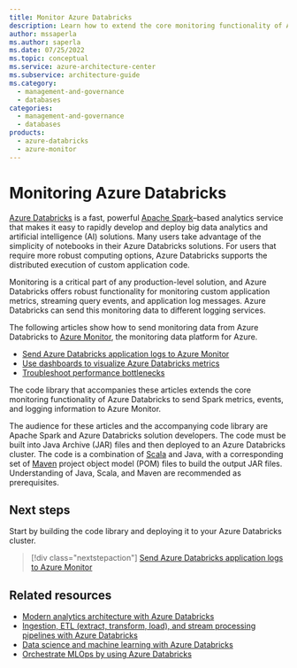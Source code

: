 ```yaml
---
title: Monitor Azure Databricks
description: Learn how to extend the core monitoring functionality of Azure Databricks to send Apache Spark metrics, events, and logging information to Azure Monitor.
author: mssaperla
ms.author: saperla
ms.date: 07/25/2022
ms.topic: conceptual
ms.service: azure-architecture-center
ms.subservice: architecture-guide
ms.category:
  - management-and-governance
  - databases
categories:
  - management-and-governance
  - databases
products:
  - azure-databricks
  - azure-monitor
---
```


# Monitoring Azure Databricks

[Azure Databricks](/azure/azure-databricks) is a fast, powerful [Apache Spark](https://spark.apache.org)–based analytics service that makes it easy to rapidly develop and deploy big data analytics and artificial intelligence (AI) solutions. Many users take advantage of the simplicity of notebooks in their Azure Databricks solutions. For users that require more robust computing options, Azure Databricks supports the distributed execution of custom application code.

Monitoring is a critical part of any production-level solution, and Azure Databricks offers robust functionality for monitoring custom application metrics, streaming query events, and application log messages. Azure Databricks can send this monitoring data to different logging services.

The following articles show how to send monitoring data from Azure Databricks to [Azure Monitor](/azure/azure-monitor/overview), the monitoring data platform for Azure.

- [Send Azure Databricks application logs to Azure Monitor](./application-logs.md)
- [Use dashboards to visualize Azure Databricks metrics](./dashboards.md)
- [Troubleshoot performance bottlenecks](./performance-troubleshooting.md)

The code library that accompanies these articles extends the core monitoring functionality of Azure Databricks to send Spark metrics, events, and logging information to Azure Monitor.

The audience for these articles and the accompanying code library are Apache Spark and Azure Databricks solution developers. The code must be built into Java Archive (JAR) files and then deployed to an Azure Databricks cluster. The code is a combination of [Scala](https://www.scala-lang.org) and Java, with a corresponding set of [Maven](https://maven.apache.org) project object model (POM) files to build the output JAR files. Understanding of Java, Scala, and Maven are recommended as prerequisites.

## Next steps

Start by building the code library and deploying it to your Azure Databricks cluster.

> [!div class="nextstepaction"]
> [Send Azure Databricks application logs to Azure Monitor](./application-logs.md)

## Related resources

- [Modern analytics architecture with Azure Databricks](../solution-ideas/articles/azure-databricks-modern-analytics-architecture.yml)
- [Ingestion, ETL (extract, transform, load), and stream processing pipelines with Azure Databricks](../solution-ideas/articles/ingest-etl-stream-with-adb.yml)
- [Data science and machine learning with Azure Databricks](../solution-ideas/articles/azure-databricks-data-science-machine-learning.yml)
- [Orchestrate MLOps by using Azure Databricks](../reference-architectures/ai/orchestrate-mlops-azure-databricks.yml)
